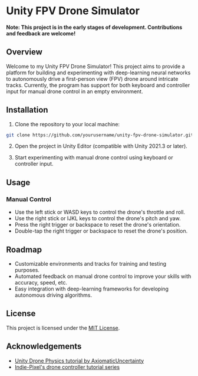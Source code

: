 # Unity FPV Drone Simulator


**Note: This project is in the early stages of development. Contributions and feedback are welcome!**

## Overview

Welcome to my Unity FPV Drone Simulator! This project aims to provide a platform for building and experimenting with deep-learning neural networks to autonomously drive a first-person view (FPV) drone around intricate tracks.
Currently, the program has support for both keyboard and controller input for manual drone control in an empty environment.

## Installation

1. Clone the repository to your local machine:

```bash
git clone https://github.com/yourusername/unity-fpv-drone-simulator.git
```

2. Open the project in Unity Editor (compatible with Unity 2021.3 or later).

3. Start experimenting with manual drone control using keyboard or controller input.

## Usage

### Manual Control

- Use the left stick or WASD keys to control the drone's throttle and roll.
- Use the right stick or IJKL keys to control the drone's pitch and yaw.
- Press the right trigger or backspace to reset the drone's orientation.
- Double-tap the right trigger or backspace to reset the drone's position.

## Roadmap
- Customizable environments and tracks for training and testing purposes.
- Automated feedback on manual drone control to improve your skills with accuracy, speed, etc.
- Easy integration with deep-learning frameworks for developing autonomous driving algorithms.

## License

This project is licensed under the [MIT License](LICENSE).

## Acknowledgements

- [Unity Drone Physics tutorial by AxiomaticUncertainty](https://www.youtube.com/watch?v=XMYhzJvm1bg)
- [Indie-Pixel's drone controller tutorial series](https://youtube.com/playlist?list=PL5V9qxkY_RnK7R1pjh0cByUCB0Adiwown&si=QbxzSZpj4tlK2x9K)
